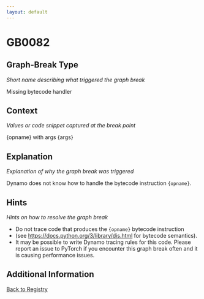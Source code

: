 ```yaml
---
layout: default
---
```

# GB0082

## Graph-Break Type
*Short name describing what triggered the graph break*

Missing bytecode handler

## Context
*Values or code snippet captured at the break point*

{opname} with args {args}

## Explanation
*Explanation of why the graph break was triggered*

Dynamo does not know how to handle the bytecode instruction `{opname}`.

## Hints
*Hints on how to resolve the graph break*

- Do not trace code that produces the `{opname}` bytecode instruction 
- (see https://docs.python.org/3/library/dis.html for bytecode semantics).
- It may be possible to write Dynamo tracing rules for this code. Please report an issue to PyTorch if you encounter this graph break often and it is causing performance issues.


## Additional Information

<!-- ADDITIONAL INFORMATION START - Add custom information below this line -->

<!-- ADDITIONAL INFORMATION END -->

[Back to Registry](../index.html)
